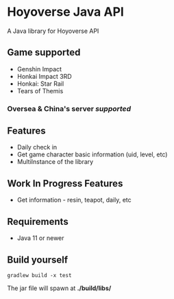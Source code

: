 # Hoyoverse Java API

[jitpack]: https://img.shields.io/jitpack/version/zvyap/Hoyoverse-API?color=blue

A Java library for Hoyoverse API

## Game supported
* Genshin Impact
* Honkai Impact 3RD
* Honkai: Star Rail
* Tears of Themis

### **Oversea & China's server** ***supported***

## Features
* Daily check in
* Get game character basic information (uid, level, etc)
* MultiInstance of the library

## Work In Progress Features
* Get information - resin, teapot, daily, etc

## Requirements
* Java 11 or newer

## Build yourself
```
gradlew build -x test
```
The jar file will spawn at **./build/libs/**